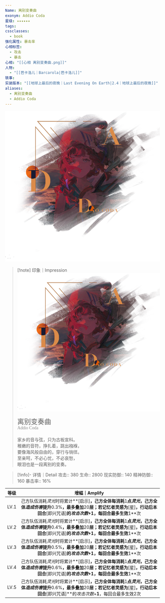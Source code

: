 ```yaml
---
Name: 离别变奏曲
exonym: Addio Coda
星级: ✦✦✦✦✦✦
tags: 
cssclasses:
  - book
强化属性: 暴击率
心相标签:
  - 攻击
  - 暴击
心相: "[[心相 离别变奏曲.png]]"
人物:
  - "[[芭卡洛儿｜Barcarola|芭卡洛儿]]"
轶事: 
实装版本: "[[地球上最后的夜晚｜Last Evening On Earth|2.4｜地球上最后的夜晚]]"
aliases:
  - 离别变奏曲
  - Addio Coda
---
```

![cover](assets/离别变奏曲｜Addio%20Coda.assets/心相%20离别变奏曲.png)

> [!note] 印象｜Impression
> ![心相 离别变奏曲|inlL|300](assets/离别变奏曲｜Addio%20Coda.assets/心相%20离别变奏曲.png)
> <p style="font-family: '家族宋', sans-serif; font-size: 22px; line-height: 0.75; text-indent: 0;">离别变奏曲<br><span style="font-family: serif; font-size: 14px; color: #888888;">Addio Coda</span></p>
> 
> 家乡的音与弦，只为古板宣科。  
> 稚嫩的音符，挣扎着，跳出襁褓，  
> 要像海风般自由的，穿行与徜徉。  
> 至亲呵，不必心忧，不必哀愁，  
> 眼泪也是一段离别的变奏。

> [!info]- 详情｜Detail
> 攻击:: 380
> 生命:: 2800
> 现实防御:: 140
> 精神防御:: 160
> 暴击率:: 16%

| 等级 |                        增幅｜Amplify                         |
| :--: | :----------------------------------------------------------: |
| LV.1 | 己方队伍消耗*灵光*时将累计**[启示]**，己方全体每消耗**1**点*灵光*，己方全体*造成伤害*提升**0.3%**，最多叠加**20**层；若记忆者灵感为**[星]**，行动后本回合**[即兴咒语]**的*攻击次数*+**1**，每回合最多生效**1**次 |
| LV.2 | 己方队伍消耗*灵光*时将累计**[启示]**，己方全体每消耗**1**点*灵光*，己方全体*造成伤害*提升**0.4%**，最多叠加**20**层；若记忆者灵感为**[星]**，行动后本回合**[即兴咒语]**的*攻击次数*+**1**，每回合最多生效**1**次 |
| LV.3 | 己方队伍消耗*灵光*时将累计**[启示]**，己方全体每消耗**1**点*灵光*，己方全体*造成伤害*提升**0.5%**，最多叠加**20**层；若记忆者灵感为**[星]**，行动后本回合**[即兴咒语]**的*攻击次数*+**1**，每回合最多生效**1**次 |
| LV.4 | 己方队伍消耗*灵光*时将累计**[启示]**，己方全体每消耗**1**点*灵光*，己方全体*造成伤害*提升**0.6%**，最多叠加**20**层；若记忆者灵感为**[星]**，行动后本回合**[即兴咒语]**的*攻击次数*+**1**，每回合最多生效**1**次 |
| LV.5 | 己方队伍消耗*灵光*时将累计**[启示]**，己方全体每消耗**1**点*灵光*，己方全体*造成伤害*提升**0.6%**，最多叠加**20**层；若记忆者灵感为**[星]**，行动后本回合**[即兴咒语]**的*攻击次数*+**1**，每回合最多生效2次 |
